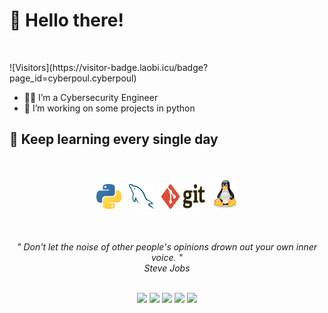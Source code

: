 <h1 align="left" id="macropower-title">👋 Hello there!</h1>
<p align="left">
    <a href="https://ctftime.org/user/165125">
    <img alt="" src="https://img.shields.io/badge/CTF%20TIME%20-FF0000">
  </a>
	
</p>
![Visitors](https://visitor-badge.laobi.icu/badge?page_id=cyberpoul.cyberpoul)

- 👨‍💻 I’m a Cybersecurity Engineer
- 🔭 I’m working on some projects in python

<h2 align="left" id="macropower-title">🚀 Keep learning every single day</h2>
<br>
<p align="center">
	<img title="Python" alt="Python" src="https://raw.githubusercontent.com/Assa228/Assa228/master/assets/python.svg" width="40" height="40" style="vertical-align:down; margin:4px"/>
	<img title="MySQL" alt="MySQL" src="https://raw.githubusercontent.com/Assa228/Assa228/master/assets/mysql.svg" width="40" height="40" style="vertical-align:down; margin:4px"/>
	<img title="Git" alt="Git" src="https://raw.githubusercontent.com/Assa228/Assa228/master/assets/git.svg" width="70" height="40" style="vertical-align:down; margin:4px"/>
	<img title="linux" alt="linux" src="https://raw.githubusercontent.com/Assa228/Assa228/master/assets/linux-tux.svg" width="40" style="vertical-align:down; margin:4px"/>	
	
</p>

<br>
<p align="center">
   <i>" Don't let the noise of other people's opinions drown out your own inner voice. "</i>
   <br>
   <i>Steve Jobs</i>
   <br>
<br>
<p align="center">
<a target="_blank" href="https://www.root-me.org/Assa-431336/"><img src="https://img.shields.io/badge/-RootMe-black?style=for-the-badge&logo=&logoColor=white"></img></a>	
<a target="_blank" href="https://ctftime.org/user/165125"><img src="https://img.shields.io/badge/-CTFTIME-red?style=for-the-badge&logo=&logoColor=white"></img></a>
<a target="_blank" href="https://www.linkedin.com/in/prudencioo"><img src="https://img.shields.io/badge/-LinkedIn-0077B5?style=for-the-badge&logo=Linkedin&logoColor=white"></img></a>
<a target="_blank" href="https://tryhackme.com/p/e3x"><img src="https://img.shields.io/badge/-TryHackMe-red?style=for-the-badge&logo=&logoColor=white"></img></a>
<a target="_blank" href="https://app.hackthebox.com/profile/291595"><img src="https://img.shields.io/badge/-HackTheBox-green?style=for-the-badge&logo=&logoColor=white"></img></a>
</p>
</p> 
